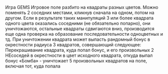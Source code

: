 Игра GEMS
Игровое поле разбито на квадраты разных цветов. Можно поменять 2 соседних местами, кликнув 
сначала на одном, потом на другом. Если в результате таких манипуляций 3 или более квадрата 
одного цвета оказались соседними (не обязательно попарно), они уничтожаются, остальные 
квадраты сдвигаются вниз, производится еще одна проверка на образование последовательности 
одноцветных и тд. При уничтожении квадрата может выпасть рандомный бонус в окрестности 
радиуса 3 квадратов, совершающий следующее:
 Перекрашивание квадрата, куда попал бонус, и его произвольных 2 НЕсоседей в 
окрестности в цвет исходного квадрата, откуда выпал бонус
«Бомба» - уничтожает 5 произвольных квадратов на поле, включая тот, куда попала
